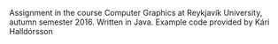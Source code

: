 Assignment in the course Computer Graphics at Reykjavík University, autumn semester 2016.  Written in Java.  Example code provided by Kári Halldórsson
